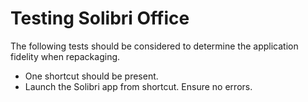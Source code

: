 # Testing Solibri Office

The following tests should be considered to determine the application fidelity when repackaging.

* One shortcut should be present.
* Launch the Solibri app from shortcut.  Ensure no errors.
